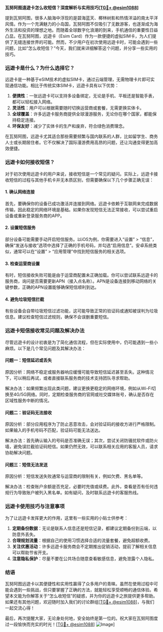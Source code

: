 **瓦努阿图遠遊卡怎么收短信？深度解析与实用技巧[[TG💪+ @esim1088](https://t.me/s/esim1088)]**

提到瓦努阿图，很多人脑海中浮现的是碧海蓝天、椰林树影和热情洋溢的南太平洋风情。作为一个充满魅力的小岛国，瓦努阿图不仅吸引了无数游客，也逐渐成为海外生活和投资的理想之地。而随着全球数字化浪潮的到来，手机通信的重要性日益凸显。在瓦努阿图，远遊卡（Esim Card）作为一款便捷的虚拟SIM卡，为人们提供了无缝连接世界的可能。然而，不少用户在初次使用远遊卡时，可能会遇到一些问题，比如“怎么收短信？”今天，我们就来详细解答这个问题，并分享一些实用的技巧。

### **远遊卡是什么？为什么选择它？**

远遊卡是一种基于eSIM技术的虚拟SIM卡，通过云端管理，无需物理卡片即可实现通信功能。相比于传统实体SIM卡，远遊卡具有以下优势：

1. **便携性**：一张远遊卡可以支持多设备绑定，无论是手机、平板还是智能手表，都可以轻松接入网络。
2. **灵活性**：用户可以根据需要随时切换运营商或套餐，无需更换实体卡。
3. **全球覆盖**：许多远遊卡服务商提供全球漫游服务，无论你在哪个国家，都能保持稳定连接。
4. **环保友好**：减少了实体卡的生产和废弃，符合绿色消费理念。

在瓦努阿图，远遊卡尤其适合那些需要频繁与国内联系的人群，比如留学生、商务人士或长期居住者。它不仅解决了国际漫游费用高昂的问题，还让沟通变得更加高效便捷。

### **远遊卡如何接收短信？**

对于初次使用远遊卡的用户来说，接收短信是一个常见的疑问。实际上，远遊卡接收短信的过程与其他手机卡并无本质区别，但需要确保以下几个步骤正确无误：

#### **1. 确认网络连接**
首先，要确保你的设备已成功激活并连接到网络。远遊卡依赖于互联网来完成数据传输，因此稳定的网络环境是基础。如果你发现短信无法正常接收，可以尝试重启设备或重新登录服务商的APP。

#### **2. 设置短信服务**
部分设备可能需要手动开启短信服务。以iOS为例，你需要进入“设置” > “信息”，确保“发送与接收”选项中选择了正确的手机号码，并勾选“启用信息”。安卓系统类似，通常可以在“设置” > “应用管理”中找到短信服务的相关选项。

#### **3. 检查运营商设置**
有时，短信接收失败可能是由于运营商配置未正确加载。你可以尝试联系远遊卡的服务商，询问是否需要更新APN（接入点名称）。APN是设备连接到移动网络的关键参数，正确的APN设置能够确保短信顺利到达。

#### **4. 避免垃圾短信拦截**
有些设备会自带垃圾短信过滤功能，这可能导致正常的验证码或通知被误判为垃圾信息。建议检查短信过滤规则，确保不会误删重要短信。

### **远遊卡短信接收常见问题及解决办法**

尽管远遊卡的设计初衷是为了简化通信流程，但在实际使用中，仍可能遇到一些小麻烦。以下是几个常见问题及其解决办法：

#### **问题一：短信延迟或丢失**
原因分析：网络不稳定或服务器响应缓慢可能导致短信延迟甚至丢失。这种情况下，可以稍后再试，或者直接联系服务商的技术支持团队寻求帮助。

解决办法：如果频繁出现此类问题，建议更换更稳定的网络环境，例如从Wi-Fi切换至4G/5G网络。同时，定期检查服务商的官网或社交媒体账号，确认是否存在区域性服务中断的情况。

#### **问题二：验证码无法接收**
原因分析：部分应用程序为了防止恶意攻击，会对验证码的接收方进行严格限制。如果输入的手机号码不匹配，验证码可能无法送达。

解决办法：首先确认输入的号码是否准确无误；其次，尝试关闭防骚扰软件或防火墙，避免误拦截验证码短信。如果仍然无效，可以联系相关应用的客服人员，请求协助解决问题。

#### **问题三：短信无法发送**
原因分析：短信发送失败通常与运营商的限制有关，例如欠费、黑名单等。

解决办法：检查账户余额是否充足，必要时充值或续费。此外，查看是否有任何违规行为导致账户被列入黑名单。如有疑问，及时联系远遊卡的客服热线。

### **远遊卡使用技巧与注意事项**

为了让远遊卡发挥更大的作用，这里有一些实用的小贴士供参考：

1. **定期备份数据**：无论是联系人信息还是短信记录，都建议定期备份到云端，以防意外丢失。
2. **合理规划流量**：根据自己的使用习惯选择合适的流量套餐，避免超额收费。
3. **关注优惠活动**：许多远遊卡服务商会不定期推出促销活动，提前了解相关信息可以帮助节省开支。
4. **注意隐私保护**：尽量不要在公共场合随意查看敏感信息，避免泄露个人隐私。

### **结语**

瓦努阿图远遊卡以其便捷性和实用性赢得了众多用户的青睐。虽然在使用过程中可能会遇到一些挑战，但只要掌握了正确的方法，就能轻松享受顺畅的通信体验。希望本文能为你解答关于“怎么收短信”的疑惑，并为你的远遊卡之旅提供更多帮助。如果还有其他问题，欢迎随时加入我们的讨论群组[[TG💪+ @esim1088](https://t.me/s/esim1088)]，与我们一起交流心得！

最后，再次提醒大家，无论身处何地，安全始终是第一位的。祝大家在瓦努阿图度过一段愉快而充实的时光！[[TG💪+ @esim1088](https://t.me/s/esim1088)] ![Image](https://i.postimg.cc/4NQfJmqS/Snipaste-2025-05-13-00-14-12.png)]